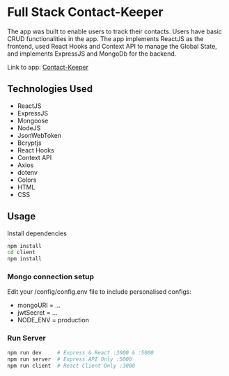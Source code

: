 # Full Stack Contact-Keeper

The app was built to enable users to track their contacts. Users have basic CRUD functionalities in the app. The app implements ReactJS as the frontend, used React Hooks and Context API to manage the Global State, and implements ExpressJS and MongoDb for the backend.

Link to app: [Contact-Keeper](https://fast-temple-72087.herokuapp.com/login)

## Technologies Used
* ReactJS
* ExpressJS
* Mongoose
* NodeJS
* JsonWebToken
* Bcryptjs
* React Hooks
* Context API
* Axios
* dotenv
* Colors
* HTML
* CSS


## Usage

Install dependencies

```bash
npm install 
cd client
npm install
```

### Mongo connection setup

Edit your /config/config.env file to include personalised configs:
* mongoURI = ...
* jwtSecret = ... 
* NODE_ENV = production

### Run Server

```bash
npm run dev     # Express & React :3000 & :5000
npm run server  # Express API Only :5000
npm run client  # React Client Only :3000
```
